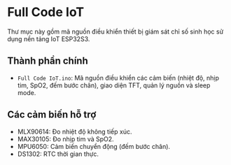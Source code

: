 # Full Code IoT

Thư mục này gồm mã nguồn điều khiển thiết bị giám sát chỉ số sinh học sử dụng nền tảng IoT ESP32S3.

## Thành phần chính
- `Full Code IoT.ino`: Mã nguồn điều khiển các cảm biến (nhiệt độ, nhịp tim, SpO2, đếm bước chân), giao diện TFT, quản lý nguồn và sleep mode.

## Các cảm biến hỗ trợ
- MLX90614: Đo nhiệt độ không tiếp xúc.
- MAX30105: Đo nhịp tim và SpO2.
- MPU6050: Cảm biến chuyển động (đếm bước chân).
- DS1302: RTC thời gian thực.
